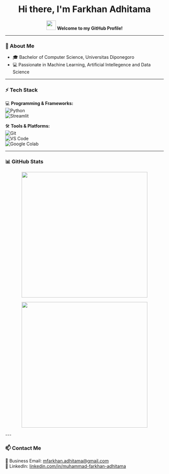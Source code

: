 <h1 align="center">Hi there, I'm Farkhan Adhitama</h1>

<p align="center">
  <img src="https://media.giphy.com/media/hvRJCLFzcasrR4ia7z/giphy.gif" width="30px"/>
  <b>Welcome to my GitHub Profile!</b>
</p>

---

### 🚀 About Me  
- 🎓 Bachelor of Computer Science, Universitas Diponegoro  
- 💻 Passionate in Machine Learning, Artificial Intellegence and Data Science  

---

### ⚡ Tech Stack  
💻 **Programming & Frameworks:**  
![Python](https://img.shields.io/badge/Python-3776AB?style=for-the-badge&logo=python&logoColor=white)  
![Streamlit](https://img.shields.io/badge/Streamlit-FF4B4B?style=for-the-badge&logo=streamlit&logoColor=white)  

🛠 **Tools & Platforms:**  
![Git](https://img.shields.io/badge/Git-F05032?style=for-the-badge&logo=git&logoColor=white)  
![VS Code](https://img.shields.io/badge/VSCode-007ACC?style=for-the-badge&logo=visual-studio-code&logoColor=white)  
![Google Colab](https://img.shields.io/badge/Google%20Colab-F9AB00?style=for-the-badge&logo=google-colab&logoColor=white)  

---

### 📊 GitHub Stats  
<p align="center">
  <img src="https://github-readme-stats.vercel.app/api?username=farkhanAdhitama&show_icons=true&theme=tokyonight" width="400"/>  
</p>
<p align="center">
  <img src="https://github-readme-streak-stats.herokuapp.com/?user=farkhanAdhitama&theme=tokyonight" width="400"/>
</p>
---

### 📫 Contact Me  
📩 Business Email: [mfarkhan.adhitama@gmail.com](mailto:mfarkhan.adhitama@gmail.com)  
🔗 LinkedIn: [linkedin.com/in/muhammad-farkhan-adhitama](linkedin.com/in/muhammad-farkhan-adhitama)  

